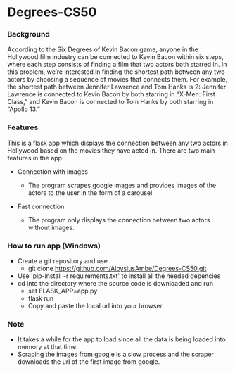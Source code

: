 # Degrees-CS50

### Background
According to the Six Degrees of Kevin Bacon game, anyone in the Hollywood film industry can be connected to Kevin Bacon within six steps,
where each step consists of finding a film that two actors both starred in. In this problem, we’re interested in finding the shortest path
between any two actors by choosing a sequence of movies that connects them. For example, the shortest path between Jennifer Lawrence and Tom Hanks is 2: 
Jennifer Lawrence is connected to Kevin Bacon by both starring in “X-Men: First Class,” and Kevin Bacon is connected to Tom Hanks by both starring in “Apollo 13.”

### Features
This is a flask app which displays the connection between any two actors in Hollywood based on the 
movies they have acted in. There are two main features in the app:

- Connection with images
  - The program scrapes google images and provides images of the actors to the user in the form 
  of a carousel.
  
- Fast connection
  - The program only displays the connection between two actors without images.
  
### How to run app (Windows)
  - Create a git repository and use
    - git clone https://github.com/AloysiusAmbe/Degrees-CS50.git
  - Use 'pip-install -r requirements.txt' to install all the needed depencies
  - cd into the directory where the source code is downloaded and run
    - set FLASK_APP=app.py
    - flask run
    - Copy and paste the local url into your browser

### Note
  - It takes a while for the app to load since all the data is being loaded into memory at that time.
  - Scraping the images from google is a slow process and the scraper downloads the url of the first image from google.
